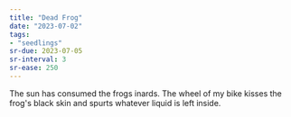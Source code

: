 ```yaml
---
title: "Dead Frog"
date: "2023-07-02"
tags:
- "seedlings"
sr-due: 2023-07-05
sr-interval: 3
sr-ease: 250
---
```


The sun has consumed the frogs inards. The wheel of my bike kisses the frog's black skin and spurts whatever liquid is left inside.